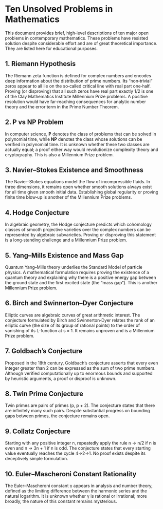 # Ten Unsolved Problems in Mathematics

This document provides brief, high‑level descriptions of ten major open problems in
contemporary mathematics.  These problems have resisted solution despite
considerable effort and are of great theoretical importance.  They are listed
here for educational purposes.

## 1. Riemann Hypothesis

The Riemann zeta function is defined for complex numbers and encodes deep
information about the distribution of prime numbers.  Its “non‑trivial” zeros
appear to all lie on the so‑called critical line with real part one‑half.
Proving (or disproving) that all such zeros have real part exactly 1/2 is one
of the Clay Mathematics Institute Millennium Prize problems.  A positive
resolution would have far‑reaching consequences for analytic number theory and
the error term in the Prime Number Theorem.

## 2. P vs NP Problem

In computer science, **P** denotes the class of problems that can be solved in
polynomial time, while **NP** denotes the class whose solutions can be
verified in polynomial time.  It is unknown whether these two classes are
actually equal; a proof either way would revolutionize complexity theory and
cryptography.  This is also a Millennium Prize problem.

## 3. Navier–Stokes Existence and Smoothness

The Navier–Stokes equations model the flow of incompressible fluids.  In three
dimensions, it remains open whether smooth solutions always exist for all time
given smooth initial data.  Establishing global regularity or proving finite
time blow‑up is another of the Millennium Prize problems.

## 4. Hodge Conjecture

In algebraic geometry, the Hodge conjecture predicts which cohomology classes
of smooth projective varieties over the complex numbers can be represented by
algebraic subvarieties.  Proving or disproving this statement is a
long‑standing challenge and a Millennium Prize problem.

## 5. Yang–Mills Existence and Mass Gap

Quantum Yang–Mills theory underlies the Standard Model of particle physics.  A
mathematical formulation requires proving the existence of a quantum theory and
explaining why there is a positive energy gap between the ground state and the
first excited state (the “mass gap”).  This is another Millennium Prize
problem.

## 6. Birch and Swinnerton–Dyer Conjecture

Elliptic curves are algebraic curves of great arithmetic interest.  The
conjecture formulated by Birch and Swinnerton‑Dyer relates the rank of an
elliptic curve (the size of its group of rational points) to the order of
vanishing of its L‑function at s = 1.  It remains unproven and is a
Millennium Prize problem.

## 7. Goldbach’s Conjecture

Proposed in the 18th century, Goldbach’s conjecture asserts that every
even integer greater than 2 can be expressed as the sum of two prime numbers.
Although verified computationally up to enormous bounds and supported by
heuristic arguments, a proof or disproof is unknown.

## 8. Twin Prime Conjecture

Twin primes are pairs of primes (p, p + 2).  The conjecture states that there
are infinitely many such pairs.  Despite substantial progress on bounding gaps
between primes, the conjecture remains open.

## 9. Collatz Conjecture

Starting with any positive integer n, repeatedly apply the rule n -> n/2 if n
is even and n -> 3n + 1 if n is odd.  The conjecture states that every
starting value eventually reaches the cycle 4→2→1.  No proof exists despite
its deceptively simple formulation.

## 10. Euler–Mascheroni Constant Rationality

The Euler–Mascheroni constant γ appears in analysis and number theory,
defined as the limiting difference between the harmonic series and the natural
logarithm.  It is unknown whether γ is rational or irrational; more
broadly, the nature of this constant remains mysterious.
